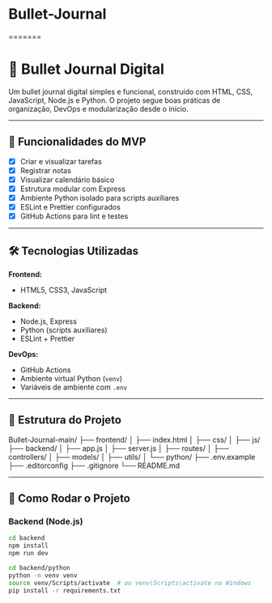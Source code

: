 # Bullet-Journal
=======
# 📝 Bullet Journal Digital

Um bullet journal digital simples e funcional, construído com HTML, CSS, JavaScript, Node.js e Python. O projeto segue boas práticas de organização, DevOps e modularização desde o início.

---

## 🚀 Funcionalidades do MVP

- [x] Criar e visualizar tarefas
- [x] Registrar notas
- [x] Visualizar calendário básico
- [x] Estrutura modular com Express
- [x] Ambiente Python isolado para scripts auxiliares
- [x] ESLint e Prettier configurados
- [x] GitHub Actions para lint e testes

---

## 🛠️ Tecnologias Utilizadas

**Frontend:**
- HTML5, CSS3, JavaScript

**Backend:**
- Node.js, Express
- Python (scripts auxiliares)
- ESLint + Prettier

**DevOps:**
- GitHub Actions
- Ambiente virtual Python (`venv`)
- Variáveis de ambiente com `.env`

---

## 📁 Estrutura do Projeto
Bullet-Journal-main/ 
├── frontend/ 
│   ├── index.html 
│   ├── css/ 
│   ├── js/
├── backend/ 
│   ├── app.js 
│   ├── server.js 
│   ├── routes/ 
│   ├── controllers/ 
│   ├── models/ 
│   ├── utils/ 
│   └── python/ 
├── .env.example 
├── .editorconfig 
├── .gitignore 
└── README.md

---

## 🧪 Como Rodar o Projeto

### Backend (Node.js)

```bash
cd backend
npm install
npm run dev

cd backend/python
python -m venv venv
source venv/Scripts/activate  # ou venv\Scripts\activate no Windows
pip install -r requirements.txt